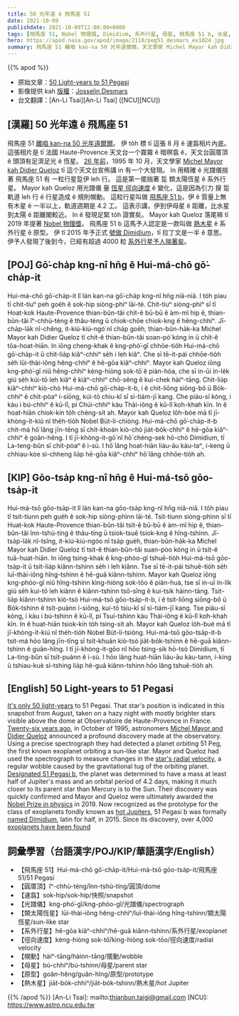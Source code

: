 ```yaml
---
title: 50 光年遠 ê 飛馬座 51
date: 2021-10-09
publishdate: 2021-10-09T12:00:00+0800
tags: [飛馬座 51, Nobel 物理獎, Dimidium, 系外行星, 母星, 飛馬座 51 b, 水星, 太陽]
hero: https://apod.nasa.gov/apod/image/2110/peg51_desmars_ex1024.jpg
summary: 飛馬座 51 離咱 kan-na 50 光年遠爾爾。天文學家 Michel Mayor kah Didier Queloz 用精確 ê 光譜儀揣著 飛馬座 51 有 一粒行星踅伊 leh 行。
---
```


{{% apod %}}

- 原始文章：[50 Light-years to 51 Pegasi](https://apod.nasa.gov/apod/ap211009.html)
- 影像提供 kah [版權][copyright]：[Josselin Desmars](http://josselin.desmars.free.fr/work/)
- 台文翻譯：[An-Li Tsai][An-Li Tsai] ([NCU][NCU])

## [漢羅] 50 光年遠 ê 飛馬座 51
飛馬座 51 [離咱 kan-na 50 光年遠爾爾][It's only 50 light-years]。
伊 to̍h 標 tī 這張 8 月 ê 速翕相片內底。
這張相片是 tī 法國 Haute-Provence 天文台一个霧霧 ê 暗暝翕 ê，天文台圓厝頂 ê 頭頂有足濟足光 ê 恆星。
[26 年前][Twenty-six years ago]，1995 年 10 月，天文學家 [Michel Mayor kah Didier Queloz][Michel Mayor and Didier Queloz] tī 這个天文台宣佈講 in 有一个大發現。
In 用精確 ê 光譜儀揣著 飛馬座 51 有 一粒行星踅伊 leh 行。
這是第一擺揣著 踅 類太陽恆星 ê 系外行星。
Mayor kah Queloz 用光譜儀 量 [恆星 徑向速度][star's radial velocity] ê 變化，這是因為引力 搝 踅軌道 leh 行 ê 行星造成 ê 規則幌動。
這粒行星叫做 [飛馬座 51 b][Designated 51 Pegasi b]，伊 ê 質量上無有木星 ê 一半以上，軌道週期是 4.2 工。
這表示講，伊到伊母星 ê 距離，比水星到太陽 ê 距離閣較近。
In ê 發現足緊 to̍h 證實矣。
Mayor kah Queloz 落尾嘛 tī 2019 年提著 [Nobel 物理獎][Nobel Prize in physics]。
飛馬座 51 b 這馬予人認定是一款叫做 [熱木星][hot Jupiters] ê 系外行星 ê 原型。
伊 tī 2015 年予正式 [號做 Dimidium][named Dimidium]，tī 拉丁文是一半 ê 意思。
伊予人發現了後到今，已經有超過 4000 粒 [系外行星予人揣著矣][exoplanets have been found]。

## [POJ] Gō͘-cha̍p kng-nî hn̄g ê Hui-má-chō gō͘-cha̍p-it
Hui-má-chō gō͘-cha̍p-it lî lán kan-na gō͘-cha̍p kng-nî hn̄g niā-niā.
I to̍h piau tī chit-tiuⁿ peh goe̍h ê sok-hip siòng-phìⁿ lāi-té.
Chit-tiuⁿ siòng-phìⁿ sī tī Hoat-kok Haute-Provence thian-bûn-tâi chi̍t-ê bū-bū ê àm-mî hip ê, thian-bûn-tâi îⁿ-chhù-téng ê thâu-téng ū chiok-chōe chiok-kng ê hêng-chhiⁿ.
Jī-cha̍p-la̍k nî-chêng, it-kiú-kiú-ngó͘ nî cha̍p goe̍h, thian-bûn-ha̍k-ka Michel Mayor kah Didier Queloz tī chit-ê thian-bûn-tâi soan-pò͘ kóng in ū chi̍t-ê tōa-hoat-hiān.
In iōng cheng-khak ê kng-phó͘-gî chhōe-tio̍h Hui-má-chō gō͘-cha̍p-it ū chi̍t-lia̍p kiâⁿ-chhiⁿ se̍h i leh kiâⁿ.
Che sī tē-it-pái chhōe-tio̍h se̍h lūi-thài-iông hêng-chhiⁿ ê hē-gōa kiâⁿ-chhiⁿ.
Mayor kah Queloz iōng kng-phó͘-gî niû hêng-chhiⁿ kèng-hiòng sok-tō͘ ê piàn-hòa, che sī in-ūi ín-le̍k giú se̍h kúi-tō leh kiâⁿ ê kiâⁿ-chhiⁿ chō-sêng ê kui-chek hàiⁿ-tāng.
Chit-lia̍p kiâⁿ-chhiⁿ kiò-chò Hui-má-chō gō͘-cha̍p-it-b, i ê chit-liōng siōng-bô ū Bo̍k-chhiⁿ ê chi̍t-pòaⁿ í-siōng, kúi-tō chiu-kî sī sì-tiám-jī kang.
Che piáu-sī kóng, i kàu i bú-chhiⁿ ê kū-lî, pí Chúi-chhiⁿ kàu Thài-iông ê kū-lî koh-khah kīn.
In ê hoat-hiān chiok-kín to̍h chèng-si̍t ah.
Mayor kah Queloz lo̍h-bóe mā tī jī-khòng-i̍t-kiú nî the̍h-tio̍h Nobel Bu̍t-lí-chióng.
Hui-má-chō gō͘-cha̍p-it-b chit-má hō͘ lâng jīn-tēng sī chi̍t-khoán kiò-chò jia̍t-bo̍k-chhiⁿ ê hē-gōa kiâⁿ-chhiⁿ ê goân-hêng.
I tī jī-khòng-it-gō͘ nî hō͘ chèng-sek hō-chò Dimidium, tī La-teng-bûn sī chi̍t-pòaⁿ ê ì-sù.
I hō͘ lâng hoat-hiān liáu-āu kàu-taⁿ, í-keng ū chhiau-kòe sì-chheng lia̍p hē-gōa kiâⁿ-chhiⁿ hō͘ lâng chhōe-tio̍h ah.

## [KIP] Gōo-tsa̍p kng-nî hn̄g ê Hui-má-tsō gōo-tsa̍p-it
Hui-má-tsō gōo-tsa̍p-it lî lán kan-na gōo-tsa̍p kng-nî hn̄g niā-niā.
I to̍h piau tī tsit-tiunn peh gue̍h ê sok-hip siòng-phìnn lāi-té.
Tsit-tiunn siòng-phìnn sī tī Huat-kok Haute-Provence thian-bûn-tâi tsi̍t-ê bū-bū ê àm-mî hip ê, thian-bûn-tâi înn-tshù-tíng ê thâu-tíng ū tsiok-tsuē tsiok-kng ê hîng-tshinn.
Jī-tsa̍p-la̍k nî-tsîng, it-kiú-kiú-ngóo nî tsa̍p gue̍h, thian-bûn-ha̍k-ka Michel Mayor kah Didier Queloz tī tsit-ê thian-bûn-tâi suan-pòo kóng in ū tsi̍t-ê tuā-huat-hiān.
In iōng tsing-khak ê kng-phóo-gî tshuē-tio̍h Hui-má-tsō gōo-tsa̍p-it ū tsi̍t-lia̍p kiânn-tshinn se̍h i leh kiânn.
Tse sī tē-it-pái tshuē-tio̍h se̍h luī-thài-iông hîng-tshinn ê hē-guā kiânn-tshinn.
Mayor kah Queloz iōng kng-phóo-gî niû hîng-tshinn kìng-hiòng sok-tōo ê piàn-huà, tse sī in-uī ín-li̍k giú se̍h kuí-tō leh kiânn ê kiânn-tshinn tsō-sîng ê kui-tsik hàinn-tāng.
Tsit-lia̍p kiânn-tshinn kiò-tsò Hui-má-tsō gōo-tsa̍p-it-b, i ê tsit-liōng siōng-bô ū Bo̍k-tshinn ê tsi̍t-puànn í-siōng, kuí-tō tsiu-kî sī sì-tiám-jī kang.
Tse piáu-sī kóng, i kàu i bú-tshinn ê kū-lî, pí Tsuí-tshinn kàu Thài-iông ê kū-lî koh-khah kīn.
In ê huat-hiān tsiok-kín to̍h tsìng-si̍t ah.
Mayor kah Queloz lo̍h-bué mā tī jī-khòng-i̍t-kiú nî the̍h-tio̍h Nobel Bu̍t-lí-tsióng.
Hui-má-tsō gōo-tsa̍p-it-b tsit-má hōo lâng jīn-tīng sī tsi̍t-khuán kiò-tsò jia̍t-bo̍k-tshinn ê hē-guā kiânn-tshinn ê guân-hîng.
I tī jī-khòng-it-gōo nî hōo tsìng-sik hō-tsò Dimidium, tī La-ting-bûn sī tsi̍t-puànn ê ì-sù.
I hōo lâng huat-hiān liáu-āu kàu-tann, í-king ū tshiau-kuè sì-tshing lia̍p hē-guā kiânn-tshinn hōo lâng tshuē-tio̍h ah.

## [English] 50 Light-years to 51 Pegasi
[It's only 50 light-years][It's only 50 light-years] to 51 Pegasi.
That star's position is indicated in this snapshot from August, taken on a hazy night with mostly brighter stars visible above the dome at Observatoire de Haute-Provence in France.
[Twenty-six years ago][Twenty-six years ago], in October of 1995, astronomers [Michel Mayor and Didier Queloz][Michel Mayor and Didier Queloz] announced a profound discovery made at the observatory.
Using a precise spectrograph they had detected a planet orbiting 51 Peg, the first known exoplanet orbiting a sun-like star.
Mayor and Queloz had used the spectrograph to measure changes in the [star's radial velocity][star's radial velocity], a regular wobble caused by the gravitational tug of the orbiting planet.
[Designated 51 Pegasi b][Designated 51 Pegasi b], the planet was determined to have a mass at least half of Jupiter's mass and an orbital period of 4.2 days, making it much closer to its parent star than Mercury is to the Sun.
Their discovery was quickly confirmed and Mayor and Queloz were ultimately awarded the [Nobel Prize in physics][Nobel Prize in physics] in 2019.
Now recognized as the prototype for the class of exoplanets fondly known as [hot Jupiters][hot Jupiters], 51 Pegasi b was formally [named Dimidium][named Dimidium], latin for half, in 2015.
Since its discovery, over 4,000 [exoplanets have been found][exoplanets have been found]

## 詞彙學習（台語漢字/POJ/KIP/華語漢字/English）
- 【飛馬座 51】Hui-má-chō gō͘-cha̍p-it/Hui-má-tsō gōo-tsa̍p-it/飛馬座 51/51 Pegasi
- 【圓厝頂】îⁿ-chhù-téng/înn-tshù-tíng/圓頂/dome
- 【速翕】sok-hip/sok-hip/快照/snapshot
- 【光譜儀】kng-phó͘-gî/kng-phóo-gî/光譜儀/spectrograph
- 【類太陽恆星】lūi-thài-iông hêng-chhiⁿ/luī-thài-iông hîng-tshinn/類太陽恆星/sun-like star
- 【系外行星】hē-gōa kiâⁿ-chhiⁿ/hē-guā kiânn-tshinn/系外行星/exoplanet
- 【徑向速度】kèng-hiòng sok-tō͘/kìng-hiòng sok-tōo/徑向速度/radial velocity
- 【幌動】hàiⁿ-tāng/hàinn-tāng/擺動/wobble
- 【母星】bú-chhiⁿ/bú-tshinn/母星/parent star
- 【原型】goân-hêng/guân-hîng/原型/prototype
- 【熱木星】jia̍t-bo̍k-chhiⁿ/jia̍t-bo̍k-tshinn/熱木星/hot Jupiter

{{% /apod %}}
[An-Li Tsai]: mailto:thianbun.taigi@gmail.com
[NCU]: https://www.astro.ncu.edu.tw

[copyright]: https://apod.nasa.gov/apod/fap/lib/about_apod.html#srapply

[It's only 50 light-years]:https://exoplanets.nasa.gov/exoplanet-catalog/7001/51-pegasi-b/
[Twenty-six years ago]:https://apod.nasa.gov/apod/ap951201.html
[Michel Mayor and Didier Queloz]:https://ui.adsabs.harvard.edu/abs/1995Natur.378..355M/abstract
[star's radial velocity]:https://www.planetary.org/articles/color-shifting-stars-the-radial-velocity-method
[Designated 51 Pegasi b]:https://exoplanets.nasa.gov/exoplanet-catalog/7001/51-pegasi-b/
[Nobel Prize in physics]:https://www.nobelprize.org/prizes/physics/2019/summary/
[hot Jupiters]:https://arxiv.org/abs/1801.06117
[named Dimidium]:https://earthsky.org/space/this-date-in-science-first-planet-discovered-around-sunlike-star/
[exoplanets have been found]:https://exoplanets.nasa.gov/faq/6/how-many-exoplanets-are-there/
